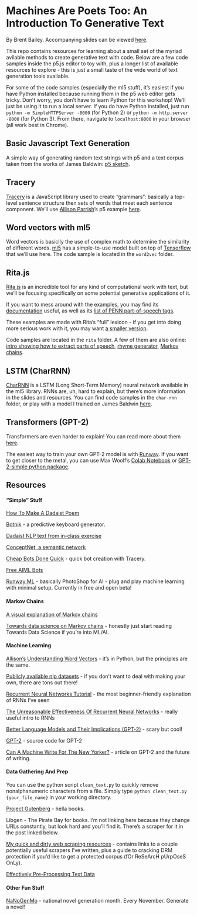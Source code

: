 # Machines Are Poets Too: An Introduction To Generative Text

By Brent Bailey. Accompanying slides can be viewed [here](https://docs.google.com/presentation/d/1Ehy15d3MboG5IJ1t316ijKwP8llZBkOacEmipcWwSbk/edit?usp=sharing).

This repo contains resources for learning about a small set of the myriad avilable methods to create generative text with code. Below are a few code samples inside the p5.js editor to toy with, plus a longer list of available resources to explore - this is just a small taste of the wide world of text generation tools available.

For some of the code samples (especially the ml5 stuff), it’s easiest if you have Python installed because running them in the p5 web editor gets tricky. Don’t worry, you don’t have to learn Python for this workshop! We’ll just be using it to run a local server. If you do have Python installed, just run `python -m SimpleHTTPServer -8000` (for Python 2) or `python -m http.server -8000` (for Python 3). From there, navigate to `localhost:8000` in your browser (all work best in Chrome).

## Basic Javascript Text Generation
A simple way of generating random text strings with p5 and a text corpus taken from the works of James Baldwin: [p5 sketch](https://editor.p5js.org/bront/sketches/AD2S1JkDh).

## Tracery

[Tracery](http://tracery.io/) is a JavaScript library used to create “grammars”: basically a top-level sentence structure then sets of words that meet each sentence component. We’ll use [Allison Parrish](https://www.decontextualize.com/)’s p5 example [here](https://editor.p5js.org/allison.parrish/sketches/ByfvClyTg).

## Word vectors with ml5

Word vectors is basiclly the use of complex math to determine the similarity of different words. [ml5](https://ml5js.org/reference/api-Word2vec/) has a simple-to-use model built on top of [Tensorflow](https://www.tensorflow.org/) that we’ll use here. The code sample is located in the `word2vec` folder.

## Rita.js

[Rita.js](https://rednoise.org/rita/index.php) is an incredible tool for any kind of computational work with text, but we’ll be focusing specifically on some potential generative applications of it.

If you want to mess around with the examples, you may find its [documentation](https://rednoise.org/rita/reference/index.php) useful, as well as its [list of PENN part-of-speech tags](https://rednoise.org/rita/reference/PennTags.html).

These examples are made with Rita’s “full” lexicon - if you get into doing more serious work with it, you may want [a smaller version](https://rednoise.org/rita/download.php).

Code samples are located in the `rita` folder. A few of them are also online: [intro showing how to extract parts of speech](https://editor.p5js.org/bront/sketches/BbritBXTT), [rhyme generator](https://editor.p5js.org/bront/sketches/FXYKtd0EC), [Markov chains](https://editor.p5js.org/bront/sketches/Cf0WltgW7).

## LSTM (CharRNN)

[CharRNN](https://ml5js.org/reference/api-charRNN/) is a LSTM (Long Short-Term Memory) neural network available in the ml5 library. RNNs are, uh, hard to explain, but there’s more information in the slides and resources. You can find code samples in the `char-rnn` folder, or play with a model I trained on James Baldwin [here](https://brondle.github.io/baldwin-rnn/).

## Transformers (GPT-2)

Transformers are even harder to explain! You can read more about them [here](https://towardsdatascience.com/transformers-141e32e69591).

The easiest way to train your own GPT-2 model is with [Runway](https://runwayml.com/). If you want to get closer to the metal, you can use Max Woolf’s [Colab Notebook](https://colab.research.google.com/drive/1VLG8e7YSEwypxU-noRNhsv5dW4NfTGce#scrollTo=H7LoMj4GA4n__) or [GPT-2-simple python package](https://github.com/minimaxir/gpt-2-simple).


## Resources

#### “Simple” Stuff
[How To Make A Dadaist Poem](https://www.writing.upenn.edu/~afilreis/88v/tzara.html)

[Botnik](https://botnik.org/apps/writer/?source=92f3bdc2396ae56487ae6b34df5effc3) - a predictive keyboard generator.

[Dadaist NLP text from in-class exercise](https://docs.google.com/document/d/1naZepmap0vkanRLAX_ytP53oynT3Zm3j9L4m3ub4iT0/edit?usp=sharing)

[ConceptNet, a semantic network](http://conceptnet.io)

[Cheap Bots Done Quick](https://cheapbotsdonequick.com/) - quick bot creation with Tracery.

[Free AIML Bots](https://github.com/pandorabots/Free-AIML)

[Runway ML](https://runwayml.com/) - basically PhotoShop for AI - plug and play machine learning with minimal setup. Currently in free and open beta!

#### Markov Chains

[A visual explanation of Markov chains](http://setosa.io/ev/markov-chains/)

[Towards data science on Markov chains](https://towardsdatascience.com/introduction-to-markov-chains-50da3645a50d) - honestly just start reading Towards Data Science if you’re into ML/AI.

#### Machine Learning

[Allison’s Understanding Word Vectors](https://github.com/aparrish/rwet/blob/master/understanding-word-vectors.ipynb) - it’s in Python, but the principles are the same.


[Publicly available nlp datasets](https://github.com/niderhoff/nlp-datasets) - if you don’t want to deal with making your own, there are tons out there!


[Recurrent Neural Networks Tutorial](http://www.wildml.com/2015/09/recurrent-neural-networks-tutorial-part-1-introduction-to-rnns/) - the most beginner-friendly explanation of RNNs I’ve seen

[The Unreasonable Effectiveness Of Recurrent Neural Networks](http://karpathy.github.io/2015/05/21/rnn-effectiveness/) - really useful intro to RNNs

[Better Language Models and Their Implications (GPT-2)](https://openai.com/blog/better-language-models/) - scary but cool!

[GPT-2](https://github.com/openai/gpt-2) - source code for GPT-2

[Can A Machine Write For The New Yorker?](https://www.newyorker.com/magazine/2019/10/14/can-a-machine-learn-to-write-for-the-new-yorker) - article on GPT-2 and the future of writing.

#### Data Gathering And Prep

You can use the python script `clean_text.py` to quickly remove nonalphanumeric characters from a file. Simply type `python clean_text.py {your_file_name}` in your working directory.

[Project Gutenberg](https://www.gutenberg.org/) - hella books.

Libgen - The Pirate Bay for books. I’m not linking here because they change URLs constantly, but look hard and you’ll find it. There’s a scraper for it in the post linked below.

[My quick and dirty web scraping resources](https://medium.com/@brentbailey/a-brief-guide-to-finding-missing-data-ac0a4cb93fa1) - contains links to a couple potentially useful scrapers I’ve written, plus a guide to cracking DRM protection if you’d like to get a protected corpus (fOr ReSeArcH pUrpOseS OnLy).

[Effectively Pre-Processing Text Data](https://towardsdatascience.com/effectively-pre-processing-the-text-data-part-1-text-cleaning-9ecae119cb3e)


#### Other Fun Stuff

[NaNoGenMo](https://nanogenmo.github.io/) - national novel generation month. Every November. Generate a novel!
